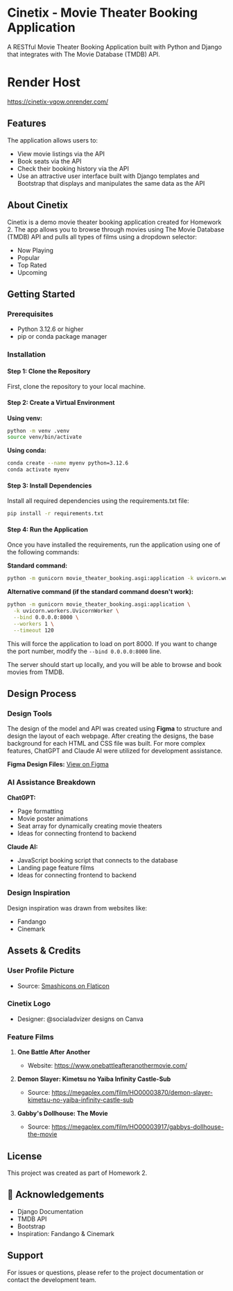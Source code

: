 # Cinetix - Movie Theater Booking Application

A RESTful Movie Theater Booking Application built with Python and Django that integrates with The Movie Database (TMDB) API.

# Render Host
https://cinetix-vqow.onrender.com/

## Features

The application allows users to:
- View movie listings via the API
- Book seats via the API
- Check their booking history via the API
- Use an attractive user interface built with Django templates and Bootstrap that displays and manipulates the same data as the API

## About Cinetix

Cinetix is a demo movie theater booking application created for Homework 2. The app allows you to browse through movies using The Movie Database (TMDB) API and pulls all types of films using a dropdown selector:
- Now Playing
- Popular
- Top Rated
- Upcoming

## Getting Started

### Prerequisites

- Python 3.12.6 or higher
- pip or conda package manager

### Installation

#### Step 1: Clone the Repository

First, clone the repository to your local machine.

#### Step 2: Create a Virtual Environment

**Using venv:**

```bash
python -m venv .venv
source venv/bin/activate
```

**Using conda:**

```bash
conda create --name myenv python=3.12.6
conda activate myenv
```

#### Step 3: Install Dependencies

Install all required dependencies using the requirements.txt file:

```bash
pip install -r requirements.txt
```

#### Step 4: Run the Application

Once you have installed the requirements, run the application using one of the following commands:

**Standard command:**

```bash
python -m gunicorn movie_theater_booking.asgi:application -k uvicorn.workers.UvicornWorker
```

**Alternative command (if the standard command doesn't work):**

```bash
python -m gunicorn movie_theater_booking.asgi:application \
  -k uvicorn.workers.UvicornWorker \
  --bind 0.0.0.0:8000 \
  --workers 1 \
  --timeout 120
```

This will force the application to load on port 8000. If you want to change the port number, modify the `--bind 0.0.0.0:8000` line.

The server should start up locally, and you will be able to browse and book movies from TMDB.

## Design Process

### Design Tools

The design of the model and API was created using **Figma** to structure and design the layout of each webpage. After creating the designs, the base background for each HTML and CSS file was built. For more complex features, ChatGPT and Claude AI were utilized for development assistance.

**Figma Design Files:** [View on Figma](https://www.figma.com/site/W1A5ib0TNAWDOraxgcItTQ/homework-2?t=xjvrhkJnp2QWjJgk-6)

### AI Assistance Breakdown

**ChatGPT:**
- Page formatting
- Movie poster animations
- Seat array for dynamically creating movie theaters
- Ideas for connecting frontend to backend

**Claude AI:**
- JavaScript booking script that connects to the database
- Landing page feature films
- Ideas for connecting frontend to backend

### Design Inspiration

Design inspiration was drawn from websites like:
- Fandango
- Cinemark

## Assets & Credits

### User Profile Picture
- Source: [Smashicons on Flaticon](https://www.flaticon.com/authors/smashicons)

### Cinetix Logo
- Designer: @socialadvizer designs on Canva

### Feature Films

1. **One Battle After Another**
   - Website: https://www.onebattleafteranothermovie.com/

2. **Demon Slayer: Kimetsu no Yaiba Infinity Castle-Sub**
   - Source: https://megaplex.com/film/HO00003870/demon-slayer-kimetsu-no-yaiba-infinity-castle-sub

3. **Gabby's Dollhouse: The Movie**
   - Source: https://megaplex.com/film/HO00003917/gabbys-dollhouse-the-movie

## License

This project was created as part of Homework 2.

## 🌟 Acknowledgements

* Django Documentation
* TMDB API
* Bootstrap
* Inspiration: Fandango & Cinemark

## Support

For issues or questions, please refer to the project documentation or contact the development team.
